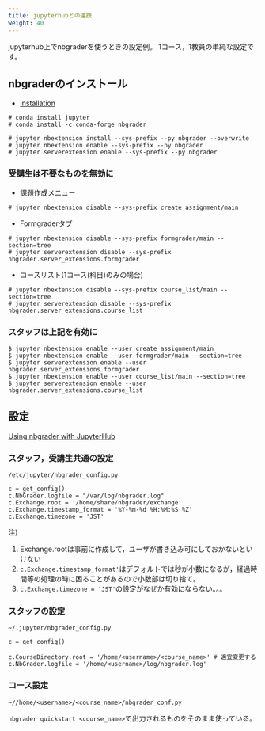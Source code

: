 ```yaml
---
title: jupyterhubとの連携
weight: 40
---
```


jupyterhub上でnbgraderを使うときの設定例。
1コース，1教員の単純な設定です。

## nbgraderのインストール

- [Installation](https://nbgrader.readthedocs.io/en/stable/user_guide/installation.html)

```
# conda install jupyter
# conda install -c conda-forge nbgrader
```

```
# jupyter nbextension install --sys-prefix --py nbgrader --overwrite
# jupyter nbextension enable --sys-prefix --py nbgrader
# jupyter serverextension enable --sys-prefix --py nbgrader
```

### 受講生は不要なものを無効に

- 課題作成メニュー

```
# jupyter nbextension disable --sys-prefix create_assignment/main
```
- Formgraderタブ
```
# jupyter nbextension disable --sys-prefix formgrader/main --section=tree
# jupyter serverextension disable --sys-prefix nbgrader.server_extensions.formgrader
```
- コースリスト(1コース(科目)のみの場合)
```
# jupyter nbextension disable --sys-prefix course_list/main --section=tree
# jupyter serverextension disable --sys-prefix nbgrader.server_extensions.course_list
```

### スタッフは上記を有効に

```
$ jupyter nbextension enable --user create_assignment/main
$ jupyter nbextension enable --user formgrader/main --section=tree
$ jupyter serverextension enable --user nbgrader.server_extensions.formgrader
$ jupyter nbextension enable --user course_list/main --section=tree
$ jupyter serverextension enable --user nbgrader.server_extensions.course_list
```

## 設定

[Using nbgrader with JupyterHub](https://nbgrader.readthedocs.io/en/stable/configuration/jupyterhub_config.html)

### スタッフ，受講生共通の設定

`/etc/jupyter/nbgrader_config.py`

```
c = get_config()
c.NbGrader.logfile = "/var/log/nbgrader.log"
c.Exchange.root = '/home/share/nbgrader/exchange'
c.Exchange.timestamp_format = '%Y-%m-%d %H:%M:%S %Z'
c.Exchange.timezone = 'JST'
```

注)

1. Exchange.rootは事前に作成して，ユーザが書き込み可にしておかないといけない
2. `c.Exchange.timestamp_format'`はデフォルトでは秒が小数になるが，経過時間等の処理の時に困ることがあるので小数部は切り捨て。
3. `c.Exchange.timezone = 'JST'`の設定がなぜか有効にならない。。。

### スタッフの設定

`~/.jupyter/nbgrader_config.py`

```
c = get_config()

c.CourseDirectory.root = '/home/<username>/<course_name>' # 適宜変更する
c.NbGrader.logfile = '/home/<username>/log/nbgrader.log'
```

### コース設定

`~//home/<username>/<course_name>/nbgrader_conf.py`

`nbgrader quickstart <course_name>`で出力されるものをそのまま使っている。